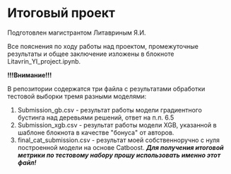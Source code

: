 # Итоговый проект

Подготовлен магистрантом Литавриным Я.И.

Все пояснения по ходу работы над проектом, промежуточные результаты и общее заключение изложены в блокноте Litavrin_YI_project.ipynb.

**!!!Внимание!!!**

В репозитории содержатся три файла с результатами обработки тестовой выборки тремя разными моделями:
1. Submission_gb.csv - результат работы модели градиентного бустинга над деревьями решений, ответ на п.п. 6.5
2. Submission_xgb.csv - результат работы модели XGB, указанной в шаблоне блокнота в качестве "бонуса" от авторов.
3. final_cat_submission.csv - результат моей собственноручно с нуля построенной модели на основе Catboost. ***Для получения итоговой метрики по тестовому набору прошу использовать именно этот файл!***
